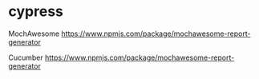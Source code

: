 # cypress

MochAwesome
https://www.npmjs.com/package/mochawesome-report-generator

Cucumber
https://www.npmjs.com/package/mochawesome-report-generator
